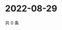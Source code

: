 # 2022-08-29

共 0 条

<!-- BEGIN WEIBO -->
<!-- 最后更新时间 Mon Aug 29 2022 14:05:21 GMT+0800 (China Standard Time) -->

<!-- END WEIBO -->
